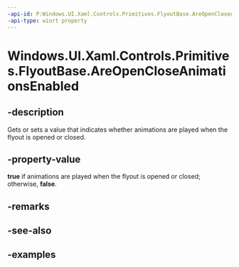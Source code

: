 ```yaml
---
-api-id: P:Windows.UI.Xaml.Controls.Primitives.FlyoutBase.AreOpenCloseAnimationsEnabled
-api-type: winrt property
---
```


<!-- Property syntax.
public bool AreOpenCloseAnimationsEnabled { get;  set; }
-->

# Windows.UI.Xaml.Controls.Primitives.FlyoutBase.AreOpenCloseAnimationsEnabled

## -description

Gets or sets a value that indicates whether animations are played when the flyout is opened or closed.

## -property-value

**true** if animations are played when the flyout is opened or closed; otherwise, **false**.

## -remarks

## -see-also

## -examples

